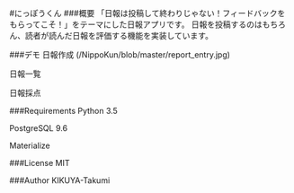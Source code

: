 #にっぽうくん
###概要
「日報は投稿して終わりじゃない！フィードバックをもらってこそ！」をテーマにした日報アプリです。
日報を投稿するのはもちろん、読者が読んだ日報を評価する機能を実装しています。

###デモ
日報作成
(/NippoKun/blob/master/report_entry.jpg)

日報一覧

日報採点

###Requirements
Python 3.5

PostgreSQL 9.6

Materialize

###License
MIT

###Author
KIKUYA-Takumi
